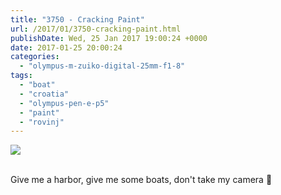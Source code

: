 ```yaml
---
title: "3750 - Cracking Paint"
url: /2017/01/3750-cracking-paint.html
publishDate: Wed, 25 Jan 2017 19:00:24 +0000
date: 2017-01-25 20:00:24
categories: 
  - "olympus-m-zuiko-digital-25mm-f1-8"
tags: 
  - "boat"
  - "croatia"
  - "olympus-pen-e-p5"
  - "paint"
  - "rovinj"
---
```

<div class="container">
<div class="center"><a target="_blank" href="https://d25zfm9zpd7gm5.cloudfront.net/1200x1200/2016/20160801_112715_lr.jpg"><img class="webfeedsFeaturedVisual" src="https://d25zfm9zpd7gm5.cloudfront.net/0600x0600/2016/20160801_112715_lr.jpg" /></a></div>
</div>
<br />

Give me a harbor, give me some boats, don't take my camera 🙂
